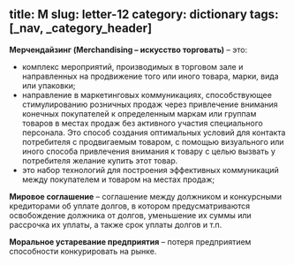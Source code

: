 title: М
slug: letter-12
category: dictionary
tags: [_nav, _category_header]
---

**Мерчендайзинг (Merchandising – искусство торговать)** – это:
 - комплекс мероприятий, производимых в торговом зале и направленных на продвижение того или иного товара, марки, вида или упаковки;
- направление в маркетинговых коммуникациях, способствующее стимулированию розничных продаж через привлечение внимания конечных покупателей к определенным маркам или группам товаров в местах продаж без активного участия специального персонала. Это способ создания оптимальных условий для контакта потребителя с продвигаемым товаром, с помощью визуального или иного способа привлечения внимания к товару с целью вызвать у потребителя желание купить этот товар.
- это набор технологий для построения эффективных коммуникаций между покупателем и товаром на местах продаж;

**Мировое соглашение** – соглашение между должником и конкурсными кредиторами об уплате долгов, в котором предусматриваются освобождение должника от долгов, уменьшение их суммы или рассрочка их уплаты, а также срок уплаты долгов и т.п.

**Моральное устаревание предприятия** – потеря предприятием способности конкурировать на рынке.
